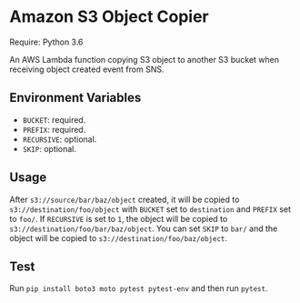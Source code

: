 # Amazon S3 Object Copier

Require: Python 3.6

An AWS Lambda function copying S3 object to another S3 bucket when receiving object created event from SNS.

## Environment Variables

- `BUCKET`: required.
- `PREFIX`: required.
- `RECURSIVE`: optional.
- `SKIP`: optional.

## Usage

After `s3://source/bar/baz/object` created, it will be copied to `s3://destination/foo/object` with `BUCKET` set to `destination` and `PREFIX` set to `foo/`. If `RECURSIVE` is set to `1`, the object will be copied to `s3://destination/foo/bar/baz/object`. You can set `SKIP` to `bar/` and the object will be copied to `s3://destination/foo/baz/object`.

## Test

Run `pip install boto3 moto pytest pytest-env` and then run `pytest`.
